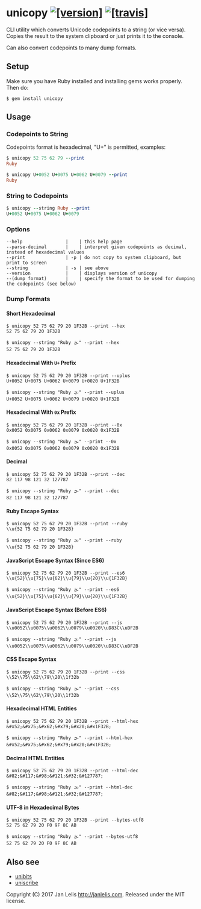 # unicopy [![[version]](https://badge.fury.io/rb/unibits.svg)](http://badge.fury.io/rb/unibits)  [![[travis]](https://travis-ci.org/janlelis/unibits.svg)](https://travis-ci.org/janlelis/unibits)

CLI utility which converts Unicode codepoints to a string (or vice versa). Copies the result to the system clipboard or just prints it to the console.

Can also convert codepoints to many dump formats.

## Setup

Make sure you have Ruby installed and installing gems works properly. Then do:

```
$ gem install unicopy
```

## Usage

### Codepoints to String

Codepoints format is hexadecimal, "U+" is permitted, examples:

```ruby
$ unicopy 52 75 62 79 --print
Ruby
```

```ruby
$ unicopy U+0052 U+0075 U+0062 U+0079 --print
Ruby
```

### String to Codepoints

```ruby
$ unicopy --string Ruby --print
U+0052 U+0075 U+0062 U+0079
```

### Options

```
--help                |    | this help page
--parse-decimal       |    | interpret given codepoints as decimal, instead of hexadecimal values
--print               | -p | do not copy to system clipboard, but print to screen
--string              | -s | see above
--version             |    | displays version of unicopy
--(dump format)       |    | specify the format to be used for dumping the codepoints (see below)
```

### Dump Formats

#### Short Hexadecimal

```
$ unicopy 52 75 62 79 20 1F32B --print --hex
52 75 62 79 20 1F32B
```

```
$ unicopy --string "Ruby 🌫" --print --hex
52 75 62 79 20 1F32B
```

#### Hexadecimal With `U+` Prefix

```
$ unicopy 52 75 62 79 20 1F32B --print --uplus
U+0052 U+0075 U+0062 U+0079 U+0020 U+1F32B
```

```
$ unicopy --string "Ruby 🌫" --print --uplus
U+0052 U+0075 U+0062 U+0079 U+0020 U+1F32B
```

#### Hexadecimal With `0x` Prefix

```
$ unicopy 52 75 62 79 20 1F32B --print --0x
0x0052 0x0075 0x0062 0x0079 0x0020 0x1F32B
```

```
$ unicopy --string "Ruby 🌫" --print --0x
0x0052 0x0075 0x0062 0x0079 0x0020 0x1F32B
```

#### Decimal

```
$ unicopy 52 75 62 79 20 1F32B --print --dec
82 117 98 121 32 127787
```

```
$ unicopy --string "Ruby 🌫" --print --dec
82 117 98 121 32 127787
```

#### Ruby Escape Syntax

```
$ unicopy 52 75 62 79 20 1F32B --print --ruby
\\u{52 75 62 79 20 1F32B}
```

```
$ unicopy --string "Ruby 🌫" --print --ruby
\\u{52 75 62 79 20 1F32B}
```

#### JavaScript Escape Syntax (Since ES6)

```
$ unicopy 52 75 62 79 20 1F32B --print --es6
\\u{52}\\u{75}\\u{62}\\u{79}\\u{20}\\u{1F32B}
```

```
$ unicopy --string "Ruby 🌫" --print --es6
\\u{52}\\u{75}\\u{62}\\u{79}\\u{20}\\u{1F32B}
```

#### JavaScript Escape Syntax (Before ES6)

```
$ unicopy 52 75 62 79 20 1F32B --print --js
\\u0052\\u0075\\u0062\\u0079\\u0020\\uD83C\\uDF2B
```

```
$ unicopy --string "Ruby 🌫" --print --js
\\u0052\\u0075\\u0062\\u0079\\u0020\\uD83C\\uDF2B
```

#### CSS Escape Syntax

```
$ unicopy 52 75 62 79 20 1F32B --print --css
\\52\\75\\62\\79\\20\\1f32b
```

```
$ unicopy --string "Ruby 🌫" --print --css
\\52\\75\\62\\79\\20\\1f32b
```

#### Hexadecimal HTML Entities

```
$ unicopy 52 75 62 79 20 1F32B --print --html-hex
&#x52;&#x75;&#x62;&#x79;&#x20;&#x1F32B;
```

```
$ unicopy --string "Ruby 🌫" --print --html-hex
&#x52;&#x75;&#x62;&#x79;&#x20;&#x1F32B;
```

#### Decimal HTML Entities

```
$ unicopy 52 75 62 79 20 1F32B --print --html-dec
&#82;&#117;&#98;&#121;&#32;&#127787;
```

```
$ unicopy --string "Ruby 🌫" --print --html-dec
&#82;&#117;&#98;&#121;&#32;&#127787;
```

#### UTF-8 in Hexadecimal Bytes

```
$ unicopy 52 75 62 79 20 1F32B --print --bytes-utf8
52 75 62 79 20 F0 9F 8C AB
```

```
$ unicopy --string "Ruby 🌫" --print --bytes-utf8
52 75 62 79 20 F0 9F 8C AB
```

## Also see

- [unibits](https://github.com/janlelis/unibits)
- [uniscribe](https://github.com/janlelis/uniscribe)

Copyright (C) 2017 Jan Lelis <http://janlelis.com>. Released under the MIT license.
